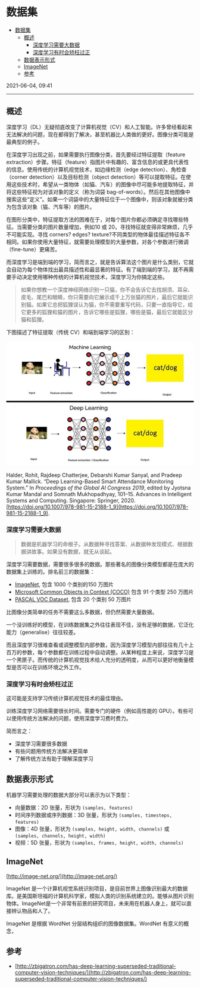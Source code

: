 # 数据集

- [数据集](#数据集)
  - [概述](#概述)
    - [深度学习需要大数据](#深度学习需要大数据)
    - [深度学习有时会矫枉过正](#深度学习有时会矫枉过正)
  - [数据表示形式](#数据表示形式)
  - [ImageNet](#imagenet)
  - [参考](#参考)

2021-06-04, 09:41
***

## 概述

深度学习（DL）无疑彻底改变了计算机视觉（CV）和人工智能。许多曾经看起来无法解决的问题，现在都得到了解决，甚至机器比人类做的更好。图像分类可能是最典型的例子。

在深度学习出现之前，如果需要执行图像分类，首先要经过特征提取（feature extraction）步骤。特征（feature）指图片中有趣的、富含信息的或更具代表性的信息。使用传统的计算机视觉技术，如边缘检测（edge detection）、角检查（corner detection）以及目标检测（object detection）等可以提取特征。在使用这些技术时，希望从一类物体（如猫、汽车）的图像中尽可能多地提取特征，并将这些特征视为对该对象的定义（称为词袋 bag-of-words）。然后在其他图像中搜索这些“定义”。如果一个词袋中的大量特征位于一个图像中，则该对象就被分类为包含该对象（猫、汽车等）的图片。

在图形分类中，特征提取方法的困难在于，对每个图片你都必须确定寻找哪些特征。当需要分类的图片数量增加，例如10 或 20，寻找特征就变得非常麻烦，几乎不可能实现。寻找 corners? edges? texture?不同类型的物体最佳描述特征各不相同。如果你使用大量特征，就需要处理模型的大量参数，对各个参数进行微调（fine-tune）更痛苦。

而深度学习是端到端的学习，简而言之，就是告诉算法这个图片是什么类别，它就会自动为每个物体找出最具描述性和最显著的特征。有了端到端的学习，就不再需要手动决定使用哪种传统的计算机视觉技术，深度学习为你搞定这些。

> 如果你想教一个深度神经网络识别一只猫，你不会告诉它去找胡须、耳朵、皮毛、尾巴和眼睛，你只需要向它展示成千上万张猫的照片，最后它就能识别猫。如果它总把狐狸误认为猫，你不需要重写代码，只要一直指导它，给它更多的狐狸和猫的图片，告诉它哪些是狐狸，哪些是猫，最后它就能区分猫和狐狸。

下图描述了特征提取（传统 CV）和端到端学习的区别：

![](images/2021-06-04-09-41-35.png)

Halder, Rohit, Rajdeep Chatterjee, Debarshi Kumar Sanyal, and Pradeep Kumar Mallick. “Deep Learning-Based Smart Attendance Monitoring System.” In _Proceedings of the Global AI Congress 2019_, edited by Jyotsna Kumar Mandal and Somnath Mukhopadhyay, 101–15. Advances in Intelligent Systems and Computing. Singapore: Springer, 2020. [https://doi.org/10.1007/978-981-15-2188-1_9](https://doi.org/10.1007/978-981-15-2188-1_9).

### 深度学习需要大数据

> 数据是机器学习的命根子。从数据种寻找答案、从数据种发现模式、根据数据讲故事。如果没有数据，就无从谈起。

深度学习需要数据，需要很多很多的数据。那些著名的图像分类模型都是在庞大的数据集上训练的。排名前三的数据集：

- [ImageNet](http://www.image-net.org/), 包含 1000 个类别的150 万图片
- [Microsoft Common Objects in Context (COCO)](https://cocodataset.org/#home) 包含 91 个类型 250 万图片
- [PASCAL VOC Dataset](http://host.robots.ox.ac.uk/pascal/VOC/), 包含 20 个类别 50 万图片

比图像分类简单的任务不需要这么多数据，但仍然需要大量数据。

一个没训练好的模型，在训练数据集之外往往表现不佳，没有足够的数据，它泛化能力（generalise）往往较差。

而且深度学习很难查看或调整模型内部参数，因为深度学习模型内部往往有几十上百万的参数，每个参数都在训练过程中自动调整。从某种程度上来说，深度学习是一个黑匣子。而传统的计算机视觉技术给人充分的透明度，从而可以更好地衡量模型是否可以在训练环境之外工作。

### 深度学习有时会矫枉过正

这可能是支持学习传统计算机视觉技术的最佳理由。

训练深度学习网络需要很长时间。需要专门的硬件（例如高性能的 GPU）。有些可以使用传统方法解决的问题，使用深度学习费时费力。

简而言之：

- 深度学习需要很多数据
- 有些问题用传统方法解决更简单
- 了解传统方法有助于理解深度学习

## 数据表示形式

机器学习需要处理的数据大部分可以表示为以下类型：

- 向量数据：2D 张量，形状为 `(samples, features)`
- 时间序列数据或序列数据：3D 张量，形状为 `(samples, timesteps, features)`
- 图像：4D 张量，形状为 `(samples, height, width, channels)` 或 `(samples, channels, height, width)`
- 视频：5D 张量，形状为 `(samples, frames, height, width, channels)`

## ImageNet

[http://image-net.org/](http://image-net.org/)

ImageNet 是一个计算机视觉系统识别项目，是目前世界上图像识别最大的数据库。是美国斯坦福的计算机科学家，模拟人类的识别系统建立的。能够从图片识别物体。ImageNet是一个非常有前景的研究项目，未来用在机器人身上，就可以直接辨认物品和人了。

ImageNet 是根据 WordNet 分层结构组织的图像数据集。WordNet 有意义的概念，

## 参考

- [http://zbigatron.com/has-deep-learning-superseded-traditional-computer-vision-techniques/](http://zbigatron.com/has-deep-learning-superseded-traditional-computer-vision-techniques/)
